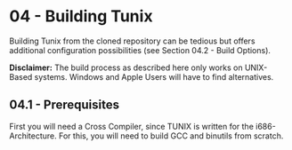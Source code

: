 # 04 - Building Tunix
Building Tunix from the cloned repository can be tedious but offers additional configuration possibilities (see Section 04.2 - Build Options).

**Disclaimer:** The build process as described here only works on UNIX-Based systems. Windows and Apple Users will have to find alternatives.
## 04.1 - Prerequisites
First you will need a Cross Compiler, since TUNIX is written for the i686-Architecture. For this, you will need to build GCC and binutils from scratch.
